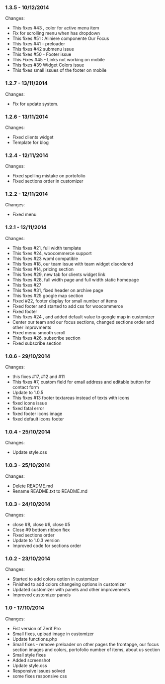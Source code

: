 

### 1.3.5 - 10/12/2014

 Changes: 


 * This fixes #43 , color for active menu item
 * Fix for scrolling menu when has dropdown
 * This fixes #51 : Aliniere componente Our Focus
 * This fixes #41 - preloader
 * This fixes #42 submenu issue
 * This fixes #50 - Footer issue
 * This Fixes #45 - Links not working on mobile
 * This fixes #39 Widget Colors issue
 * This fixes small issues of the footer on mobile


### 1.2.7 - 13/11/2014

 Changes: 


 * Fix for update system.


### 1.2.6 - 13/11/2014

 Changes: 


 * Fixed clients widget
 * Template for blog


### 1.2.4 - 12/11/2014

 Changes: 


 * Fixed spelling mistake on portofolio
 * Fixed sections order in customizer


### 1.2.2 - 12/11/2014

 Changes: 


 * Fixed menu


### 1.2.1 - 12/11/2014

 Changes: 


 * This fixes #21, full width template
 * This fixes #24, woocommerce support
 * This fixes #23 wpml compatible
 * This fixes #18, our team issue with team widget disordered
 * This fixes #14, pricing section
 * This fixes #29, new tab for clients widget link
 * This fixes #28, full width page and full width static homepage
 * This fixes #27
 * This fixes #31, fixed header on archive page
 * This fixes #25 google map section
 * Fixed #22, footer display for small number of items
 * Fixed footer and started to add css for woocommerce
 * Fixed footer
 * This fixes #24 , and added default value to google map in customizer
 * Center our team and our focus sections, changed sections order and other improvments
 * Fixed menu smooth scroll
 * This fixes #26, subscribe section
 * Fixed subscribe section


### 1.0.6 - 29/10/2014

 Changes: 


 * this fixes #17, #12 and #11
 * This fixes #7, custom field for email address and editable button for contact form
 * Update to 1.0.5
 * This fixes #13 footer textareas instead of texts with icons
 * fixed icons issue
 * fixed fatal error
 * fixed footer icons image
 * fixed default icons footer


### 1.0.4 - 25/10/2014

 Changes: 


 * Update style.css


### 1.0.3 - 25/10/2014

 Changes: 


 * Delete README.md
 * Rename README.txt to README.md


### 1.0.3 - 24/10/2014

 Changes: 


 * close #8, close #6, close #5
 * Close #9   bottom ribbon fiex
 * Fixed sections order
 * Update to 1.0.3 version
 * Improved code for sections order


### 1.0.2 - 23/10/2014

 Changes: 


 * Started to add colors option in customizer
 * Finished to add colors changeing options in customizer
 * Updated customizer with panels and other improvements
 * Improved customizer panels


### 1.0 - 17/10/2014

 Changes: 


 * Fist version of Zerif Pro
 * Small fixes, upload image in customizer
 * Update functions.php
 * Small fixes - remove preloader on other pages the frontapge, our focus section images and colors, portofolio number of items, about us section
 * Small style fixes
 * Added screenshot
 * Update style.css
 * Responsive issues solved
 * some fixes responsive css
